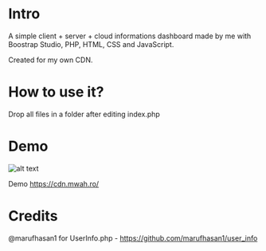 # Intro
A simple client + server + cloud informations dashboard made by me with Boostrap Studio, PHP,
HTML, CSS and JavaScript.

Created for my own CDN.


# How to use it?
Drop all files in a folder after editing index.php 


# Demo

![alt text](https://cdn.mwah.ro/i/Po47V.png)



Demo https://cdn.mwah.ro/

# Credits

@marufhasan1 for UserInfo.php - https://github.com/marufhasan1/user_info
